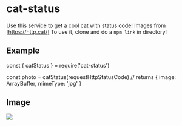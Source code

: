 # cat-status

Use this service to get a cool cat with status code! Images from [https://http.cat/]
To use it, clone and do a `npm link` in directory!


## Example
const { catStatus } = require('cat-status')

const photo = catStatus(requestHttpStatusCode)
// returns { image: ArrayBuffer, mimeType: 'jpg' }


## Image
![](https://http.cat/429.jpg)
